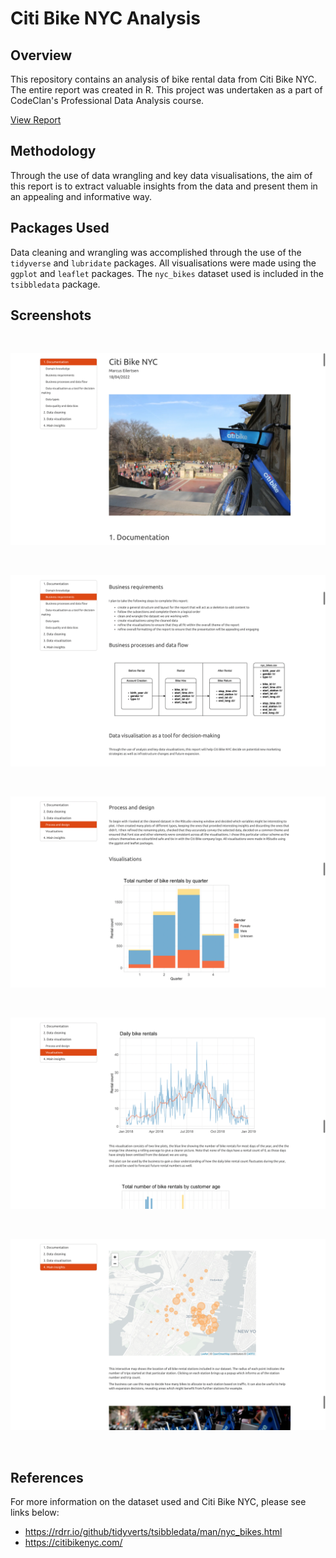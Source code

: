 # Citi Bike NYC Analysis

## Overview

This repository contains an analysis of bike rental data from Citi Bike NYC. The entire report was created in R. This project was undertaken as a part of CodeClan's Professional Data Analysis course.

[View Report](https://mrcslx.github.io/citi_bike_nyc.html)

## Methodology

Through the use of data wrangling and key data visualisations, the aim of this report is to extract valuable insights from the data and present them in an appealing and informative way.

## Packages Used

Data cleaning and wrangling was accomplished through the use of the `tidyverse` and `lubridate` packages. All visualisations were made using the `ggplot` and `leaflet` packages. The `nyc_bikes` dataset used is included in the `tsibbledata` package.

## Screenshots

<br>

![](data/screen_1.png "Screenshot 1")

<br>

![](data/screen_2.png "Screenshot 2")

<br>

![](data/screen_3.png "Screenshot 3")

<br>

![](data/screen_4.png "Screenshot 4")

<br>

![](data/screen_5.png "Screenshot 5")

<br>

## References

For more information on the dataset used and Citi Bike NYC, please see links below:

- https://rdrr.io/github/tidyverts/tsibbledata/man/nyc_bikes.html
- https://citibikenyc.com/
